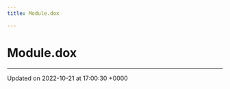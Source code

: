```yaml
---
title: Module.dox

---
```


# Module.dox








-------------------------------

Updated on 2022-10-21 at 17:00:30 +0000
